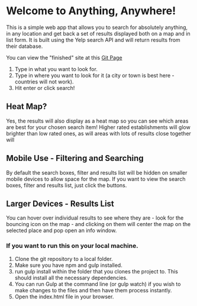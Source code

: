 # Welcome to Anything, Anywhere!

This is a simple web app that allows you to search for absolutely anything, in any location and get back a set of
results displayed both on a map and in list form. It is built using the Yelp search API and will return results from their database.

You can view the "finished" site at this [Git Page](https://observermoment.github.io/anyfood-anywhere/)

1. Type in what you want to look for.
2. Type in where you want to look for it (a city or town is best here - countries will not work).
3. Hit enter or click search!

## Heat Map?

Yes, the results will also display as a heat map so you can see which areas are best for your chosen search item! Higher rated establishments will glow brighter than low rated ones,
as will areas with lots of results close together will

## Mobile Use - Filtering and Searching

By default the search boxes, filter and results list will be hidden on smaller mobile devices to allow space for the map. If you want to view the search boxes, filter and results list, just click the buttons.

## Larger Devices - Results List

You can hover over individual results to see where they are - look for the bouncing icon on the map - and clicking on them will center the map on the selected place and pop open an info window.

### If you want to run this on your local machine.

1. Clone the git repository to a local folder.
2. Make sure you have npm and gulp installed.
3. run gulp install within the folder that you clones the project to. This should install all the necessary dependencies.
4. You can run Gulp at the command line (or gulp watch) if you wish to make changes to the files and then have them process instantly.
5. Open the index.html file in your browser.
